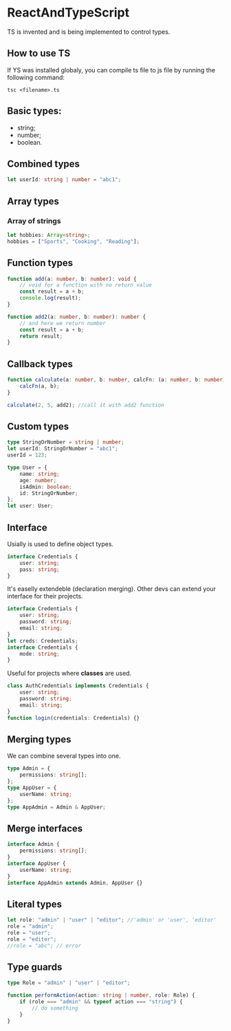 # ReactAndTypeScript

TS is invented and is being implemented to control types.

## How to use TS

If YS was installed globaly, you can compile ts file to js file by running the following command:

```shell
tsc <filename>.ts
```

## Basic types:

-   string;
-   number;
-   boolean.

## Combined types

```ts
let userId: string | number = "abc1";
```

## Array types

### Array of strings

```ts
let hobbies: Array<string>;
hobbies = ["Sports", "Cooking", "Reading"];
```

## Function types

```ts
function add(a: number, b: number): void {
	// void for a function with no return value
	const result = a + b;
	console.log(result);
}

function add2(a: number, b: number): number {
	// and here we return number
	const result = a + b;
	return result;
}
```

## Callback types

```ts
function calculate(a: number, b: number, calcFn: (a: number, b: number) => number) {
	calcFn(a, b);
}

calculate(2, 5, add2); //call it with add2 function
```

## Custom types

```ts
type StringOrNumber = string | number;
let userId: StringOrNumber = "abc1";
userId = 123;
```

```ts
type User = {
	name: string;
	age: number;
	isAdmin: boolean;
	id: StringOrNumber;
};
let user: User;
```

## Interface

Usially is used to define object types.

```ts
interface Credentials {
	user: string;
	pass: string;
}
```

It's easelly extendeble (declaration merging). Other devs can extend your interface for their projects.

```ts
interface Credentials {
	user: string;
	password: string;
	email: string;
}
let creds: Credentials;
interface Credentials {
	mode: string;
}
```

Useful for projects where **classes** are used.

```ts
class AuthCredentials implements Credentials {
	user: string;
	password: string;
	email: string;
}
function login(credentials: Credentials) {}
```

## Merging types

We can combine several types into one.

```ts
type Admin = {
	permissions: string[];
};
type AppUser = {
	userName: string;
};
type AppAdmin = Admin & AppUser;
```

## Merge interfaces

```ts
interface Admin {
	permissions: string[];
}
interface AppUser {
	userName: string;
}
interface AppAdmin extends Admin, AppUser {}
```

## Literal types

```ts
let role: "admin" | "user" | "editor"; //'admin' or 'user', 'editor'
role = "admin";
role = "user";
role = "editor";
//role = "abc"; // error
```

## Type guards

```ts
type Role = "admin" | "user" | "editor";

function performAction(action: string | number, role: Role) {
	if (role === "admin" && typeof action === "string") {
		// do something
	}
}
```
